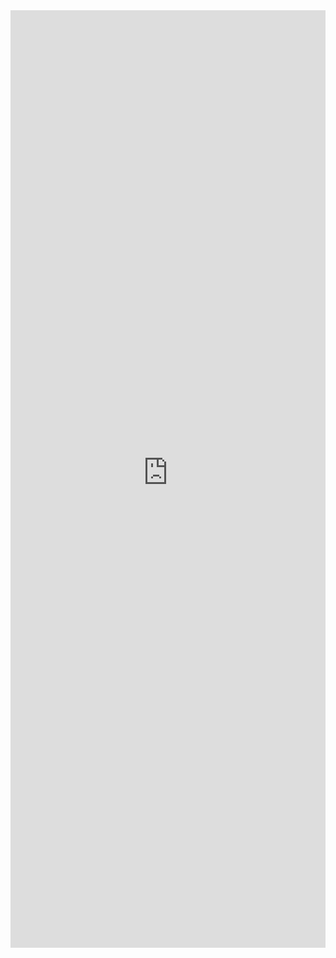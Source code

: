 <iframe title='ComboBox Examples' src='https://fabricweb.z5.web.core.windows.net/pr-deploy-site/refs/pull/9333/merge/fabric-website-resources/dist/index.html#/examples/combobox?docsExample=true' frameborder='no' width='100%' height='1500'>